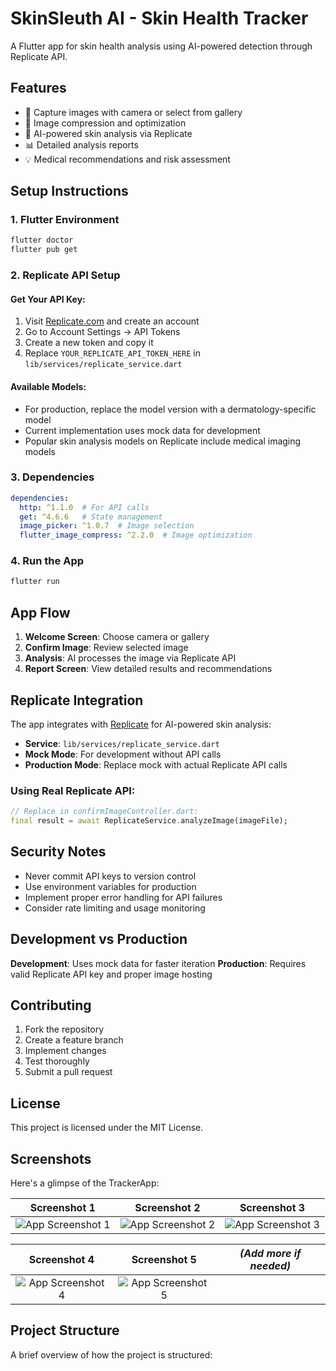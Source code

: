 # SkinSleuth AI - Skin Health Tracker

A Flutter app for skin health analysis using AI-powered detection through Replicate API.

## Features

- 📸 Capture images with camera or select from gallery
- 🔄 Image compression and optimization
- 🤖 AI-powered skin analysis via Replicate
- 📊 Detailed analysis reports
- 💡 Medical recommendations and risk assessment

## Setup Instructions

### 1. Flutter Environment
```bash
flutter doctor
flutter pub get
```

### 2. Replicate API Setup

#### Get Your API Key:
1. Visit [Replicate.com](https://replicate.com) and create an account
2. Go to Account Settings → API Tokens
3. Create a new token and copy it
4. Replace `YOUR_REPLICATE_API_TOKEN_HERE` in `lib/services/replicate_service.dart`

#### Available Models:
- For production, replace the model version with a dermatology-specific model
- Current implementation uses mock data for development
- Popular skin analysis models on Replicate include medical imaging models

### 3. Dependencies
```yaml
dependencies:
  http: ^1.1.0  # For API calls
  get: ^4.6.6   # State management
  image_picker: ^1.0.7  # Image selection
  flutter_image_compress: ^2.2.0  # Image optimization
```

### 4. Run the App
```bash
flutter run
```

## App Flow

1. **Welcome Screen**: Choose camera or gallery
2. **Confirm Image**: Review selected image
3. **Analysis**: AI processes the image via Replicate API
4. **Report Screen**: View detailed results and recommendations

## Replicate Integration

The app integrates with [Replicate](https://replicate.com) for AI-powered skin analysis:

- **Service**: `lib/services/replicate_service.dart`
- **Mock Mode**: For development without API calls
- **Production Mode**: Replace mock with actual Replicate API calls

### Using Real Replicate API:
```dart
// Replace in confirmImageController.dart:
final result = await ReplicateService.analyzeImage(imageFile);
```

## Security Notes

- Never commit API keys to version control
- Use environment variables for production
- Implement proper error handling for API failures
- Consider rate limiting and usage monitoring

## Development vs Production

**Development**: Uses mock data for faster iteration
**Production**: Requires valid Replicate API key and proper image hosting

## Contributing

1. Fork the repository
2. Create a feature branch
3. Implement changes
4. Test thoroughly
5. Submit a pull request

## License

This project is licensed under the MIT License.

## Screenshots

Here's a glimpse of the TrackerApp:

| Screenshot 1                                      | Screenshot 2                                        | Screenshot 3                                       |
| :------------------------------------------------: | :------------------------------------------------: | :------------------------------------------------: |
| ![App Screenshot 1](https://raw.githubusercontent.com/umerfaro/mtbc-Trackerapp/9b4f241d247b80840f35385e3464eb1613664802/download.png) | ![App Screenshot 2](https://raw.githubusercontent.com/umerfaro/mtbc-Trackerapp/9b4f241d247b80840f35385e3464eb1613664802/download%20(1).png) | ![App Screenshot 3](https://raw.githubusercontent.com/umerfaro/mtbc-Trackerapp/9b4f241d247b80840f35385e3464eb1613664802/download%20(2).png) |

| Screenshot 4                                      | Screenshot 5                                        | *(Add more if needed)* |
| :------------------------------------------------: | :------------------------------------------------: | :------------------------------------------------: |
| ![App Screenshot 4](https://raw.githubusercontent.com/umerfaro/mtbc-Trackerapp/9b4f241d247b80840f35385e3464eb1613664802/download%20(3).png) | ![App Screenshot 5](https://raw.githubusercontent.com/umerfaro/mtbc-Trackerapp/9b4f241d247b80840f35385e3464eb1613664802/download%20(4).png) |  |

## Project Structure

A brief overview of how the project is structured:
